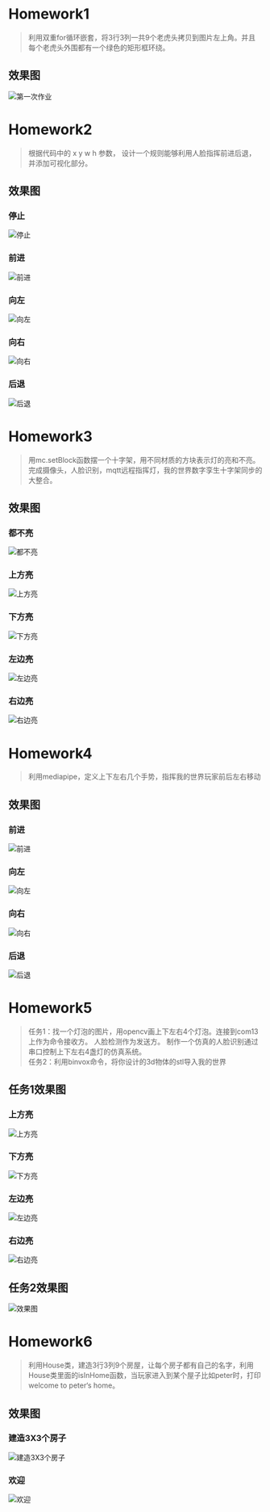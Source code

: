 # Homework1
>利用双重for循环嵌套，将3行3列一共9个老虎头拷贝到图片左上角。并且每个老虎头外围都有一个绿色的矩形框环绕。
## 效果图
![第一次作业](./HW01/result.jpg "第一次作业")  

# Homework2
>根据代码中的 x y w h 参数， 设计一个规则能够利用人脸指挥前进后退，并添加可视化部分。
## 效果图
### 停止
![停止](./HW02/result/standby.png "停止")
### 前进
![前进](./HW02/result/forward.png "前进")
### 向左
![向左](./HW02/result/left.png "向左")
### 向右
![向右](./HW02/result/right.png "向右")
### 后退
![后退](./HW02/result/backward.png "后退")  

# Homework3
>用mc.setBlock函数摆一个十字架，用不同材质的方块表示灯的亮和不亮。 完成摄像头，人脸识别，mqtt远程指挥灯，我的世界数字孪生十字架同步的大整合。
## 效果图
### 都不亮
![都不亮](./HW03/result/no.jpg "都不亮")
### 上方亮
![上方亮](./HW03/result/top.jpg "上方亮")
### 下方亮
![下方亮](./HW03/result/down.jpg "下方亮")
### 左边亮
![左边亮](./HW03/result/left.jpg "左边亮")
### 右边亮
![右边亮](./HW03/result/right.jpg "右边亮")  

# Homework4
>利用mediapipe，定义上下左右几个手势，指挥我的世界玩家前后左右移动
## 效果图
### 前进
![前进](./HW04/result/forward.jpg "前进")
### 向左
![向左](./HW04/result/left.jpg "向左")
### 向右
![向右](./HW04/result/right.jpg "向右")
### 后退
![后退](./HW04/result/backward.jpg "后退")  

# Homework5
>任务1：找一个灯泡的图片，用opencv画上下左右4个灯泡。连接到com13上作为命令接收方。 人脸检测作为发送方。 制作一个仿真的人脸识别通过串口控制上下左右4盏灯的仿真系统。  
>任务2：利用binvox命令，将你设计的3d物体的stl导入我的世界
## 任务1效果图
### 上方亮
![上方亮](./HW05/Task1/result/top.jpg "上方亮")
### 下方亮
![下方亮](./HW05/Task1/result/down.jpg "下方亮")
### 左边亮
![左边亮](./HW05/Task1/result/left.jpg "左边亮")
### 右边亮
![右边亮](./HW05/Task1/result/right.jpg "右边亮")
## 任务2效果图
![效果图](./HW05/Task2/result/result.jpg "效果图")  

# Homework6
>利用House类，建造3行3列9个房屋，让每个房子都有自己的名字，利用House类里面的isInHome函数，当玩家进入到某个屋子比如peter时，打印welcome to peter‘s home。  
## 效果图
### 建造3X3个房子
![建造3X3个房子](./HW06/result/houses.png "建造3X3个房子") 
### 欢迎
![欢迎](./HW06/result/welcome.jpg "欢迎") 




















